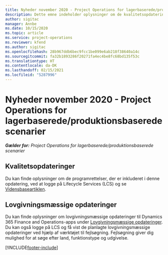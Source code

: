 ```yaml
---
title: Nyheder november 2020 - Project Operations for lagerbaserede/produktionsbaserede scenarier
description: Dette emne indeholder oplysninger om de kvalitetsopdateringer, der er tilgængelige i udgivelsen i november 2020 af Project Operations for lager-produktionsbaserede scenarier.
author: sigitac
manager: Annbe
ms.date: 10/15/2020
ms.topic: article
ms.service: project-operations
ms.reviewer: kfend
ms.author: sigitac
ms.openlocfilehash: 28b967ddb6bec9fcc1be099e6ab218f38640a14c
ms.sourcegitcommit: fa32b1893286f20271fa4ec4be8fc68bd135f53c
ms.translationtype: HT
ms.contentlocale: da-DK
ms.lasthandoff: 02/15/2021
ms.locfileid: "5287996"
---
```

# <a name="whats-new-november-2020---project-operations-for-stockedproduction-based-scenarios"></a>Nyheder november 2020 - Project Operations for lagerbaserede/produktionsbaserede scenarier

_**Gælder for:** Project Operations for lagerbaserede/produktionsbaserede scenarier_

## <a name="quality-updates"></a>Kvalitetsopdateringer

Du kan finde oplysninger om de programrettelser, der er inkluderet i denne opdatering, ved at logge på Lifecycle Services (LCS) og se [Vidensbaseartiklen](https://fix.lcs.dynamics.com/Issue/Details?bugId=488609&amp;dbType=3&amp;qc=8251e8e1d5e2386de850599926c1adc3fec8e2ba25308036d22cdfe0a1c28fc7).

## <a name="regulatory-updates"></a>Lovgivningsmæssige opdateringer

Du kan finde oplysninger om lovgivningsmæssige opdateringer til Dynamics 365 Finance and Operations-apps under [Lovgivningsmæssige opdateringer](https://docs.microsoft.com/dynamics365/finance/localizations/regulatory-updates). Du kan også logge på LCS og få vist de planlagte lovgivningsmæssige opdateringer ved hjælp af værktøjet til fejlsøgning. Fejlsøgning giver dig mulighed for at søge efter land, funktionstype og udgivelse.


[!INCLUDE[footer-include](../../includes/footer-banner.md)]